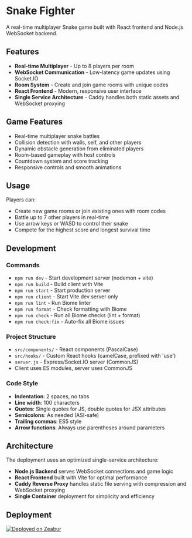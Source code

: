 # Snake Fighter

A real-time multiplayer Snake game built with React frontend and Node.js WebSocket backend.

## Features

- **Real-time Multiplayer** - Up to 8 players per room
- **WebSocket Communication** - Low-latency game updates using Socket.IO
- **Room System** - Create and join game rooms with unique codes
- **React Frontend** - Modern, responsive user interface
- **Single Service Architecture** - Caddy handles both static assets and WebSocket proxying

## Game Features

- Real-time multiplayer snake battles
- Collision detection with walls, self, and other players
- Dynamic obstacle generation from eliminated players
- Room-based gameplay with host controls
- Countdown system and score tracking
- Responsive controls and smooth animations

## Usage

Players can:
- Create new game rooms or join existing ones with room codes
- Battle up to 7 other players in real-time
- Use arrow keys or WASD to control their snake
- Compete for the highest score and longest survival time

## Development

### Commands

- `npm run dev` - Start development server (nodemon + vite)
- `npm run build` - Build client with Vite
- `npm run start` - Start production server
- `npm run client` - Start Vite dev server only
- `npm run lint` - Run Biome linter
- `npm run format` - Check formatting with Biome
- `npm run check` - Run all Biome checks (lint + format)
- `npm run check:fix` - Auto-fix all Biome issues

### Project Structure

- `src/components/` - React components (PascalCase)
- `src/hooks/` - Custom React hooks (camelCase, prefixed with 'use')
- `server.js` - Express/Socket.IO server (CommonJS)
- Client uses ES modules, server uses CommonJS

### Code Style

- **Indentation**: 2 spaces, no tabs
- **Line width**: 100 characters
- **Quotes**: Single quotes for JS, double quotes for JSX attributes
- **Semicolons**: As needed (ASI-safe)
- **Trailing commas**: ES5 style
- **Arrow functions**: Always use parentheses around parameters

## Architecture

The deployment uses an optimized single-service architecture:
- **Node.js Backend** serves WebSocket connections and game logic
- **React Frontend** built with Vite for optimal performance
- **Caddy Reverse Proxy** handles static file serving with compression and WebSocket proxying
- **Single Container** deployment for simplicity and efficiency

## Deployment

[![Deployed on Zeabur](https://zeabur.com/deployed-on-zeabur-dark.svg)](https://zeabur.com/referral?referralCode=Yukaii&utm_source=Yukaii&utm_campaign=oss)

